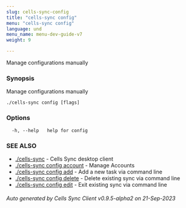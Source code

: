 ```yaml
---
slug: cells-sync-config
title: "cells-sync config"
menu: "cells-sync config"
language: und
menu_name: menu-dev-guide-v7
weight: 9

---
```

Manage configurations manually

### Synopsis

Manage configurations manually

```
./cells-sync config [flags]
```

### Options

```
  -h, --help   help for config
```

### SEE ALSO

* [./cells-sync](./cells-sync)	 - Cells Sync desktop client
* [./cells-sync config account](./cells-sync-config-account)	 - Manage Accounts
* [./cells-sync config add](./cells-sync-config-add)	 - Add a new task via command line
* [./cells-sync config delete](./cells-sync-config-delete)	 - Delete existing sync via command line
* [./cells-sync config edit](./cells-sync-config-edit)	 - Exit existing sync via command line

###### Auto generated by Cells Sync Client v0.9.5-alpha2 on 21-Sep-2023
